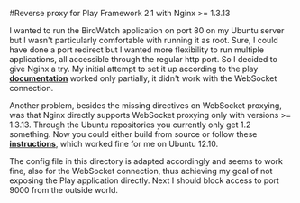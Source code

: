 #Reverse proxy for Play Framework 2.1 with Nginx >= 1.3.13

I wanted to run the BirdWatch application on port 80 on my Ubuntu server but I wasn't particularly comfortable with running it as root. Sure, I could have done a port redirect but I wanted more flexibility to run multiple applications, all accessible through the regular http port. So I decided to give Nginx a try. My initial attempt to set it up according to the play **[documentation](http://www.playframework.com/documentation/2.1.0/HTTPServer)** worked only partially, it didn't work with the WebSocket connection. 

Another problem, besides the missing directives on WebSocket proxying, was that Nginx directly supports WebSocket proxying only with versions >= 1.3.13. Through the Ubuntu repositories you currently only get 1.2 something. Now you could either build from source or follow these **[instructions](https://github.com/mozilla-services/circus/issues/371)**, which worked fine for me on Ubuntu 12.10.

The config file in this directory is adapted accordingly and seems to work fine, also for the WebSocket connection, thus achieving my goal of not exposing the Play application directly. Next I should block access to port 9000 from the outside world.